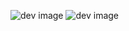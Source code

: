 ![dev image]("https://encrypted-tbn0.gstatic.com/images?q=tbn:ANd9GcSweN5K2yaBwZpz5W9CxY9S41DI-2LawmjzYw&s")
![dev image](https://images.unsplash.com/photo-1542038784456-1ea8e935640e?fm=jpg&q=60&w=3000&ixlib=rb-4.1.0&ixid=M3wxMjA3fDB8MHxzZWFyY2h8M3x8cGhvdG9ncmFwaHl8ZW58MHx8MHx8fDA%3D)
